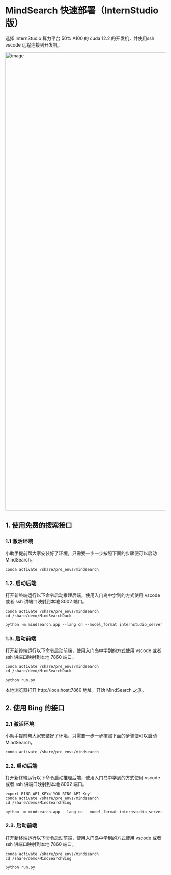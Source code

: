 # MindSearch 快速部署（InternStudio 版）

选择 InternStudio 算力平台 50% A100 的 cuda 12.2 的开发机，并使用ssh vscode 远程连接到开发机。

<img width="1434" alt="image" src="https://github.com/user-attachments/assets/8d5b20bd-ca1d-4a87-ad38-47efeb48968f">


## 1. 使用免费的搜索接口

### 1.1 激活环境

小助手提前帮大家安装好了环境，只需要一步一步按照下面的步骤便可以启动 MindSearch。

```shell
conda activate /share/pre_envs/mindsearch
```

### 1.2. 启动后端

打开新终端运行以下命令启动推理后端，使用入门岛中学到的方式使用 vscode 或者 ssh 讲端口映射到本地 8002 端口。

```
conda activate /share/pre_envs/mindsearch
cd /share/demo/MindSearchDuck

python -m mindsearch.app --lang cn --model_format internstudio_server
```

### 1.3. 启动前端

打开新终端运行以下命令启动前端，使用入门岛中学到的方式使用 vscode 或者 ssh 讲端口映射到本地 7860 端口。


```shell
conda activate /share/pre_envs/mindsearch
cd /share/demo/MindSearchDuck

python run.py
```

本地浏览器打开 http://localhost:7860 地址，开始 MindSearch 之旅。


## 2. 使用 Bing 的接口

### 2.1 激活环境

小助手提前帮大家安装好了环境，只需要一步一步按照下面的步骤便可以启动 MindSearch。

```shell
conda activate /share/pre_envs/mindsearch
```

### 2.2. 启动后端

打开新终端运行以下命令启动推理后端，使用入门岛中学到的方式使用 vscode 或者 ssh 讲端口映射到本地 8002 端口。

```
export BING_API_KEY='YOU BING API Key'
conda activate /share/pre_envs/mindsearch
cd /share/demo/MindSearchBing

python -m mindsearch.app --lang cn --model_format internstudio_server
```

### 2.3. 启动前端

打开新终端运行以下命令启动前端，使用入门岛中学到的方式使用 vscode 或者 ssh 讲端口映射到本地 7860 端口。


```shell
conda activate /share/pre_envs/mindsearch
cd /share/demo/MindSearchBing

python run.py
```

